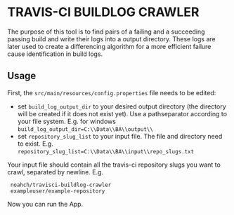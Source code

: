 # TRAVIS-CI BUILDLOG CRAWLER
The purpose of this tool is to find pairs of a failing and a succeeding passing build 
and write their logs into a output directory. These logs are later used to create a differencing
algorithm for a more efficient failure cause identification in build logs.

## Usage
First, the `src/main/resources/config.properties`  file needs to be edited:
* set `build_log_output_dir` to your desired output directory (the directory will be created if it does not exist yet). 
Use a pathseparator according to your file system. E.g. for windows `build_log_output_dir=C:\\Data\\BA\\output\\`
* set `repository_slug_list` to your input file. The file and directory need to exist. E.g. `repository_slug_list=C:\\Data\\BA\\input\\repo_slugs.txt`

Your input file should contain all the travis-ci repository slugs you want to crawl, separated by newline. E.g.
```
 noahch/travisci-buildlog-crawler
 exampleuser/example-repository
 ```
Now you can run the App. 


